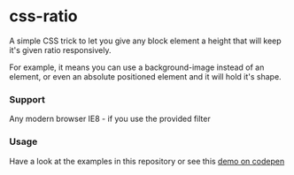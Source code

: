 # css-ratio

A simple CSS trick to let you give any block element a height that will keep it's given ratio responsively.

For example, it means you can use a background-image instead of an <img> element, or even an absolute positioned element and it will hold it's shape.

### Support
Any modern browser
IE8 - if you use the provided filter

### Usage
Have a look at the examples in this repository or see this [demo on codepen](http://codepen.io/entozoon/pen/yywxRz?editors=110 )